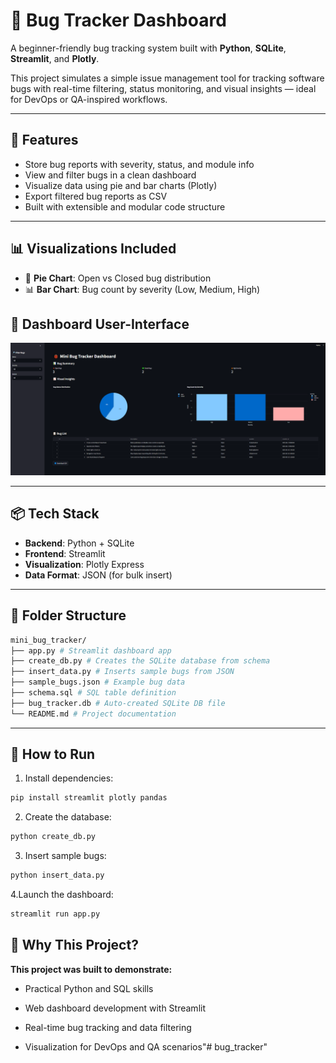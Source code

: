 # 🐞 Bug Tracker Dashboard

A beginner-friendly bug tracking system built with **Python**, **SQLite**, **Streamlit**, and **Plotly**.  

This project simulates a simple issue management tool for tracking software bugs with real-time filtering, status monitoring, and visual insights — ideal for DevOps or QA-inspired workflows.

---

## 🚀 Features

- Store bug reports with severity, status, and module info
- View and filter bugs in a clean dashboard
- Visualize data using pie and bar charts (Plotly)
- Export filtered bug reports as CSV
- Built with extensible and modular code structure

---

## 📊 Visualizations Included

- 🥧 **Pie Chart**: Open vs Closed bug distribution
- 📊 **Bar Chart**: Bug count by severity (Low, Medium, High)





## 📸 Dashboard User-Interface

![Streamlit Dashboard Screenshot](screenshot.PNG)

---




## 📦 Tech Stack

- **Backend**: Python + SQLite
- **Frontend**: Streamlit
- **Visualization**: Plotly Express
- **Data Format**: JSON (for bulk insert)

---

## 📁 Folder Structure

```bash
mini_bug_tracker/
├── app.py # Streamlit dashboard app
├── create_db.py # Creates the SQLite database from schema
├── insert_data.py # Inserts sample bugs from JSON
├── sample_bugs.json # Example bug data
├── schema.sql # SQL table definition
├── bug_tracker.db # Auto-created SQLite DB file
└── README.md # Project documentation
```



---

## 🏁 How to Run

1. Install dependencies:

```bash
pip install streamlit plotly pandas
```

2. Create the database:


```bash
python create_db.py

```

3. Insert sample bugs:


```bash
python insert_data.py

```

4.Launch the dashboard:


```bash
streamlit run app.py 

```



## 🎯 Why This Project?

**This project was built to demonstrate:** 

- Practical Python and SQL skills

- Web dashboard development with Streamlit

- Real-time bug tracking and data filtering

- Visualization for DevOps and QA scenarios"# bug_tracker" 
